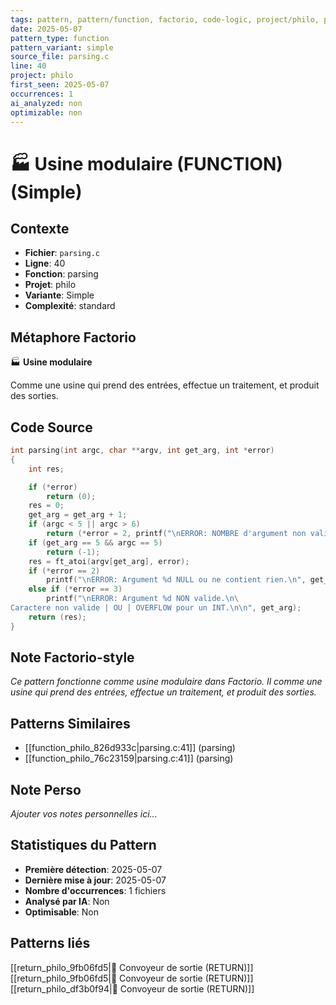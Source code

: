 ```yaml
---
tags: pattern, pattern/function, factorio, code-logic, project/philo, pattern/variant/simple
date: 2025-05-07
pattern_type: function
pattern_variant: simple
source_file: parsing.c
line: 40
project: philo
first_seen: 2025-05-07
occurrences: 1
ai_analyzed: non
optimizable: non
---
```


# 🏭 Usine modulaire (FUNCTION) (Simple)

## Contexte
- **Fichier**: `parsing.c`
- **Ligne**: 40
- **Fonction**: parsing
- **Projet**: philo
- **Variante**: Simple
- **Complexité**: standard

## Métaphore Factorio
🏭 **Usine modulaire**

Comme une usine qui prend des entrées, effectue un traitement, et produit des sorties.

## Code Source
```c
int	parsing(int argc, char **argv, int get_arg, int *error)
{
	int	res;

	if (*error)
		return (0);
	res = 0;
	get_arg = get_arg + 1;
	if (argc < 5 || argc > 6)
		return (*error = 2, printf("\nERROR: NOMBRE d'argument non valide\n"), 0);
	if (get_arg == 5 && argc == 5)
		return (-1);
	res = ft_atoi(argv[get_arg], error);
	if (*error == 2)
		printf("\nERROR: Argument %d NULL ou ne contient rien.\n", get_arg);
	else if (*error == 3)
		printf("\nERROR: Argument %d NON valide.\n\
Caractere non valide | OU | OVERFLOW pour un INT.\n\n", get_arg);
	return (res);
}
```

## Note Factorio-style
*Ce pattern fonctionne comme usine modulaire dans Factorio. Il comme une usine qui prend des entrées, effectue un traitement, et produit des sorties.*

## Patterns Similaires
- [[function_philo_826d933c|parsing.c:41]] (parsing)
- [[function_philo_76c23159|parsing.c:41]] (parsing)

## Note Perso
*Ajouter vos notes personnelles ici...*

## Statistiques du Pattern
- **Première détection**: 2025-05-07
- **Dernière mise à jour**: 2025-05-07
- **Nombre d'occurrences**: 1 fichiers
- **Analysé par IA**: Non
- **Optimisable**: Non

## Patterns liés
[[return_philo_9fb06fd5|🚚 Convoyeur de sortie (RETURN)]]
[[return_philo_9fb06fd5|🚚 Convoyeur de sortie (RETURN)]]
[[return_philo_df3b0f94|🚚 Convoyeur de sortie (RETURN)]]
